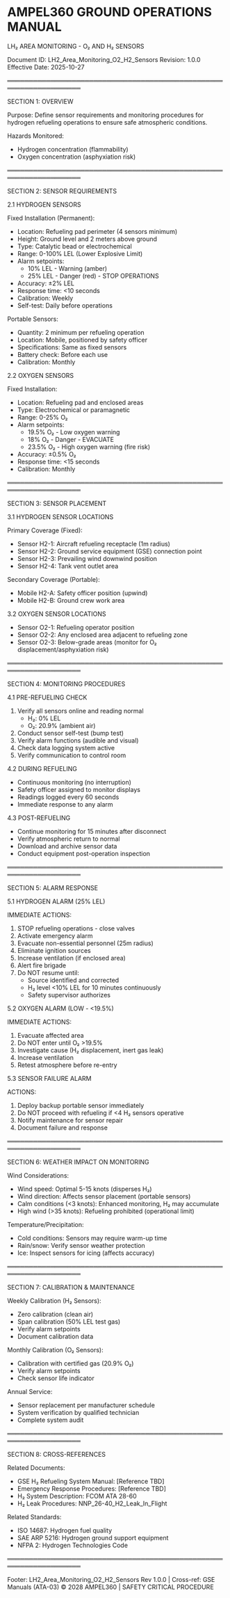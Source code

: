 AMPEL360 GROUND OPERATIONS MANUAL
==================================

LH₂ AREA MONITORING - O₂ AND H₂ SENSORS

Document ID: LH2_Area_Monitoring_O2_H2_Sensors
Revision: 1.0.0
Effective Date: 2025-10-27

═══════════════════════════════════════════════════════════════════

SECTION 1: OVERVIEW

Purpose: Define sensor requirements and monitoring procedures for hydrogen
refueling operations to ensure safe atmospheric conditions.

Hazards Monitored:
- Hydrogen concentration (flammability)
- Oxygen concentration (asphyxiation risk)

═══════════════════════════════════════════════════════════════════

SECTION 2: SENSOR REQUIREMENTS

2.1 HYDROGEN SENSORS

Fixed Installation (Permanent):
- Location: Refueling pad perimeter (4 sensors minimum)
- Height: Ground level and 2 meters above ground
- Type: Catalytic bead or electrochemical
- Range: 0-100% LEL (Lower Explosive Limit)
- Alarm setpoints:
  * 10% LEL - Warning (amber)
  * 25% LEL - Danger (red) - STOP OPERATIONS
- Accuracy: ±2% LEL
- Response time: <10 seconds
- Calibration: Weekly
- Self-test: Daily before operations

Portable Sensors:
- Quantity: 2 minimum per refueling operation
- Location: Mobile, positioned by safety officer
- Specifications: Same as fixed sensors
- Battery check: Before each use
- Calibration: Monthly

2.2 OXYGEN SENSORS

Fixed Installation:
- Location: Refueling pad and enclosed areas
- Type: Electrochemical or paramagnetic
- Range: 0-25% O₂
- Alarm setpoints:
  * 19.5% O₂ - Low oxygen warning
  * 18% O₂ - Danger - EVACUATE
  * 23.5% O₂ - High oxygen warning (fire risk)
- Accuracy: ±0.5% O₂
- Response time: <15 seconds
- Calibration: Monthly

═══════════════════════════════════════════════════════════════════

SECTION 3: SENSOR PLACEMENT

3.1 HYDROGEN SENSOR LOCATIONS

Primary Coverage (Fixed):
- Sensor H2-1: Aircraft refueling receptacle (1m radius)
- Sensor H2-2: Ground service equipment (GSE) connection point
- Sensor H2-3: Prevailing wind downwind position
- Sensor H2-4: Tank vent outlet area

Secondary Coverage (Portable):
- Mobile H2-A: Safety officer position (upwind)
- Mobile H2-B: Ground crew work area

3.2 OXYGEN SENSOR LOCATIONS

- Sensor O2-1: Refueling operator position
- Sensor O2-2: Any enclosed area adjacent to refueling zone
- Sensor O2-3: Below-grade areas (monitor for O₂ displacement/asphyxiation risk)

═══════════════════════════════════════════════════════════════════

SECTION 4: MONITORING PROCEDURES

4.1 PRE-REFUELING CHECK
1. Verify all sensors online and reading normal
   - H₂: 0% LEL
   - O₂: 20.9% (ambient air)
2. Conduct sensor self-test (bump test)
3. Verify alarm functions (audible and visual)
4. Check data logging system active
5. Verify communication to control room

4.2 DURING REFUELING
- Continuous monitoring (no interruption)
- Safety officer assigned to monitor displays
- Readings logged every 60 seconds
- Immediate response to any alarm

4.3 POST-REFUELING
- Continue monitoring for 15 minutes after disconnect
- Verify atmospheric return to normal
- Download and archive sensor data
- Conduct equipment post-operation inspection

═══════════════════════════════════════════════════════════════════

SECTION 5: ALARM RESPONSE

5.1 HYDROGEN ALARM (25% LEL)

IMMEDIATE ACTIONS:
1. STOP refueling operations - close valves
2. Activate emergency alarm
3. Evacuate non-essential personnel (25m radius)
4. Eliminate ignition sources
5. Increase ventilation (if enclosed area)
6. Alert fire brigade
7. Do NOT resume until:
   - Source identified and corrected
   - H₂ level <10% LEL for 10 minutes continuously
   - Safety supervisor authorizes

5.2 OXYGEN ALARM (LOW - <19.5%)

IMMEDIATE ACTIONS:
1. Evacuate affected area
2. Do NOT enter until O₂ >19.5%
3. Investigate cause (H₂ displacement, inert gas leak)
4. Increase ventilation
5. Retest atmosphere before re-entry

5.3 SENSOR FAILURE ALARM

ACTIONS:
1. Deploy backup portable sensor immediately
2. Do NOT proceed with refueling if <4 H₂ sensors operative
3. Notify maintenance for sensor repair
4. Document failure and response

═══════════════════════════════════════════════════════════════════

SECTION 6: WEATHER IMPACT ON MONITORING

Wind Considerations:
- Wind speed: Optimal 5-15 knots (disperses H₂)
- Wind direction: Affects sensor placement (portable sensors)
- Calm conditions (<3 knots): Enhanced monitoring, H₂ may accumulate
- High wind (>35 knots): Refueling prohibited (operational limit)

Temperature/Precipitation:
- Cold conditions: Sensors may require warm-up time
- Rain/snow: Verify sensor weather protection
- Ice: Inspect sensors for icing (affects accuracy)

═══════════════════════════════════════════════════════════════════

SECTION 7: CALIBRATION & MAINTENANCE

Weekly Calibration (H₂ Sensors):
- Zero calibration (clean air)
- Span calibration (50% LEL test gas)
- Verify alarm setpoints
- Document calibration data

Monthly Calibration (O₂ Sensors):
- Calibration with certified gas (20.9% O₂)
- Verify alarm setpoints
- Check sensor life indicator

Annual Service:
- Sensor replacement per manufacturer schedule
- System verification by qualified technician
- Complete system audit

═══════════════════════════════════════════════════════════════════

SECTION 8: CROSS-REFERENCES

Related Documents:
- GSE H₂ Refueling System Manual: [Reference TBD]
- Emergency Response Procedures: [Reference TBD]
- H₂ System Description: FCOM ATA 28-60
- H₂ Leak Procedures: NNP_26-40_H2_Leak_In_Flight

Related Standards:
- ISO 14687: Hydrogen fuel quality
- SAE ARP 5216: Hydrogen ground support equipment
- NFPA 2: Hydrogen Technologies Code

═══════════════════════════════════════════════════════════════════

Footer: LH2_Area_Monitoring_O2_H2_Sensors Rev 1.0.0 | Cross-ref: GSE Manuals (ATA-03)
© 2028 AMPEL360 | SAFETY CRITICAL PROCEDURE

